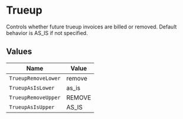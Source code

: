 # Trueup

Controls whether future trueup invoices are billed or removed. Default behavior is AS_IS if not specified.


## Values

| Name                | Value               |
| ------------------- | ------------------- |
| `TrueupRemoveLower` | remove              |
| `TrueupAsIsLower`   | as_is               |
| `TrueupRemoveUpper` | REMOVE              |
| `TrueupAsIsUpper`   | AS_IS               |